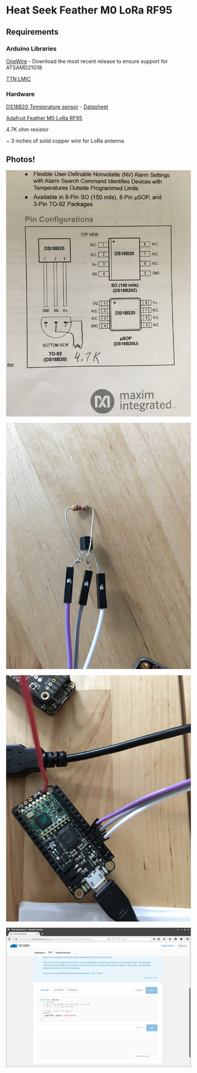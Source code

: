 # Heat Seek Feather M0 LoRa RF95 

## Requirements

### Arduino Libraries

[OneWire](https://github.com/PaulStoffregen/OneWire) - Download the most recent release to ensure support for ATSAMD21G18

[TTN LMIC](https://github.com/things-nyc/arduino-lmic)

### Hardware

[DS18B20 Temperature sensor](http://www.digikey.com/product-detail/en/maxim-integrated/DS18B20/DS18B20-ND/420071) - [Datasheet](http://datasheets.maximintegrated.com/en/ds/DS18B20.pdf)

[Adafruit Feather M0 LoRa RF95](https://www.adafruit.com/product/3178)

4.7K ohm resistor

~ 3 inches of solid copper wire for LoRa antenna

## Photos!

![Sensor Pin Config](/images/pin-config-diagram.jpg)

![Sensor Config](/images/sensor-config.jpg)

![Sensor Plugged Into M0](/images/connected-m0-sensor.jpg)

![TTN Payload Function](/images/payload-function.png)